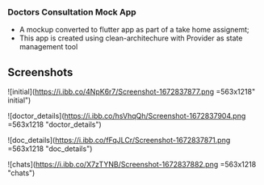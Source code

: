### Doctors Consultation Mock App

- A mockup converted to flutter app as part of a take home assignemt;
- This app is created using clean-architechure with Provider as state management tool

## Screenshots

![initial](https://i.ibb.co/4NpK6r7/Screenshot-1672837877.png =563x1218" initial")

![doctor_details](https://i.ibb.co/hsVhqQh/Screenshot-1672837904.png =563x1218 "doctor_details")

![doc_details](https://i.ibb.co/fFqJLCr/Screenshot-1672837871.png =563x1218 "doc_details")

![chats](https://i.ibb.co/X7zTYNB/Screenshot-1672837882.png =563x1218 "chats")
